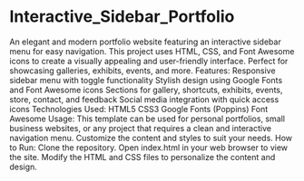 # Interactive_Sidebar_Portfolio
 An elegant and modern portfolio website featuring an interactive sidebar menu for easy navigation. This project uses HTML, CSS, and Font Awesome icons to create a visually appealing and user-friendly interface. Perfect for showcasing galleries, exhibits, events, and more.  Features:  Responsive sidebar menu with toggle functionality Stylish design using Google Fonts and Font Awesome icons Sections for gallery, shortcuts, exhibits, events, store, contact, and feedback Social media integration with quick access icons Technologies Used:  HTML5 CSS3 Google Fonts (Poppins) Font Awesome Usage: This template can be used for personal portfolios, small business websites, or any project that requires a clean and interactive navigation menu. Customize the content and styles to suit your needs.  How to Run:  Clone the repository. Open index.html in your web browser to view the site. Modify the HTML and CSS files to personalize the content and design.
